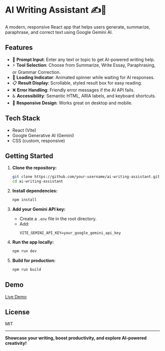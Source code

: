 # AI Writing Assistant ✍️🤖

A modern, responsive React app that helps users generate, summarize, paraphrase, and correct text using Google Gemini AI.

## Features

- 📝 **Prompt Input**: Enter any text or topic to get AI-powered writing help.
- ⚡ **Tool Selection**: Choose from Summarize, Write Essay, Paraphrasing, or Grammar Correction.
- 🚦 **Loading Indicator**: Animated spinner while waiting for AI responses.
- 📋 **Result Display**: Scrollable, styled result box for easy reading.
- ❌ **Error Handling**: Friendly error messages if the AI API fails.
- ♿ **Accessibility**: Semantic HTML, ARIA labels, and keyboard shortcuts.
- 📱 **Responsive Design**: Works great on desktop and mobile.

## Tech Stack

- React (Vite)
- Google Generative AI (Gemini)
- CSS (custom, responsive)

## Getting Started

1. **Clone the repository:**
   ```bash
   git clone https://github.com/your-username/ai-writing-assistant.git
   cd ai-writing-assistant
   ```

2. **Install dependencies:**
   ```bash
   npm install
   ```

3. **Add your Gemini API key:**
   - Create a `.env` file in the root directory.
   - Add:
     ```
     VITE_GEMINI_API_KEY=your_google_gemini_api_key
     ```

4. **Run the app locally:**
   ```bash
   npm run dev
   ```

5. **Build for production:**
   ```bash
   npm run build
   ```

## Demo

[Live Demo](#) <!-- Add your deployed link here -->

## License

MIT

---

**Showcase your writing, boost productivity, and explore AI-powered creativity!**
